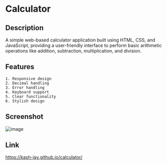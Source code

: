 # Calculator
## Description
A simple web-based calculator application built using HTML, CSS, and JavaScript, providing a user-friendly interface to perform basic arithmetic operations like addition, subtraction, multiplication, and division.
## Features
```
1. Responsive design
2. Decimal handling
3. Error handling
4. Keyboard support
5. Clear functionality
6. Stylish design
```
## Screenshot
![image](https://github.com/kash-jay/calculator/assets/99241956/dd23d0eb-7945-45c1-ad04-31e1e9c24c76)
## Link
https://kash-jay.github.io/calculator/


